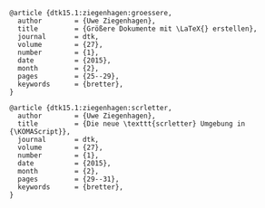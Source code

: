     @article {dtk15.1:ziegenhagen:groessere,
      author        = {Uwe Ziegenhagen},
      title         = {Größere Dokumente mit \LaTeX{} erstellen},
      journal       = dtk,
      volume        = {27},
      number        = {1},
      date          = {2015},
      month         = {2},
      pages         = {25--29},
      keywords      = {bretter},
    }
    
    @article {dtk15.1:ziegenhagen:scrletter,
      author        = {Uwe Ziegenhagen},
      title         = {Die neue \texttt{scrletter} Umgebung in {\KOMAScript}},
      journal       = dtk,
      volume        = {27},
      number        = {1},
      date          = {2015},
      month         = {2},
      pages         = {29--31},
      keywords      = {bretter},
    }